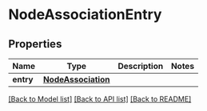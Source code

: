 # NodeAssociationEntry

## Properties
Name | Type | Description | Notes
------------ | ------------- | ------------- | -------------
**entry** | [**NodeAssociation**](NodeAssociation.md) |  | 

[[Back to Model list]](../README.md#documentation-for-models) [[Back to API list]](../README.md#documentation-for-api-endpoints) [[Back to README]](../README.md)


